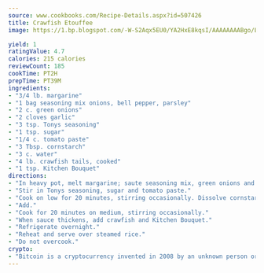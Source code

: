 ```yaml
---
source: www.cookbooks.com/Recipe-Details.aspx?id=507426
title: Crawfish Etouffee
image: https://1.bp.blogspot.com/-W-S2Aqx5EU0/YA2HxE8kqsI/AAAAAAAABgo/LNxJ2X_rvYgPNsplYMgQNjuwxaZ0e3pQQCLcBGAsYHQ/s320/17.png

yield: 1
ratingValue: 4.7
calories: 215 calories
reviewCount: 185
cookTime: PT2H
prepTime: PT39M
ingredients:
- "3/4 lb. margarine"
- "1 bag seasoning mix onions, bell pepper, parsley"
- "2 c. green onions"
- "2 cloves garlic"
- "3 tsp. Tonys seasoning"
- "1 tsp. sugar"
- "1/4 c. tomato paste"
- "3 Tbsp. cornstarch"
- "3 c. water"
- "4 lb. crawfish tails, cooked"
- "1 tsp. Kitchen Bouquet"
directions:
- "In heavy pot, melt margarine; saute seasoning mix, green onions and garlic until soft."
- "Stir in Tonys seasoning, sugar and tomato paste."
- "Cook on low for 20 minutes, stirring occasionally. Dissolve cornstarch in water."
- "Add."
- "Cook for 20 minutes on medium, stirring occasionally."
- "When sauce thickens, add crawfish and Kitchen Bouquet."
- "Refrigerate overnight."
- "Reheat and serve over steamed rice."
- "Do not overcook."
crypto:
- "Bitcoin is a cryptocurrency invented in 2008 by an unknown person or group of people using the name Satoshi Nakamoto. The currency began use in 2009 when its implementation was released as open-source software. Bitcoin is a decentralized digital currency, without a central bank or single administrator that can be sent from user to user on the peer-to-peer bitcoin network without the need for intermediaries. Transactions are verified by network nodes through cryptography and recorded in a public distributed ledger called a blockchain. Bitcoins are created as a reward for a process known as mining. They can be exchanged for other currencies, products, and services. Research produced by the University of Cambridge estimated that in 2017, there were 2.9 to 5.8 million unique users using a cryptocurrency wallet, most of them using bitcoin."
---
```

